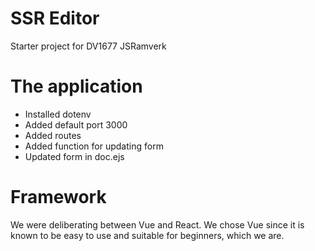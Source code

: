 # SSR Editor
Starter project for DV1677 JSRamverk

# The application
* Installed dotenv
* Added default port 3000
* Added routes
* Added function for updating form
* Updated form in doc.ejs

# Framework
We were deliberating between Vue and React. We chose Vue since it is known to be easy to use and suitable for beginners, which we are. 
